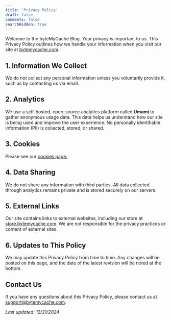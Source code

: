 ```yaml
---
title: 'Privacy Policy'
draft: false
comments: false
searchHidden: true
---
```


Welcome to the byteMyCache Blog. Your privacy is important to us. This Privacy Policy outlines how we handle your information when you visit our site at [bytemycache.com](https://bytemycache.com).

## 1. Information We Collect

We do not collect any personal information unless you voluntarily provide it, such as by contacting us via email.

## 2. Analytics

We use a self-hosted, open-source analytics platform called **Umami** to gather anonymous usage data. This data helps us understand how our site is being used and improve the user experience. No personally identifiable information (PII) is collected, stored, or shared.

## 3. Cookies

Please see our [cookies page.](/cookies)

## 4. Data Sharing

We do not share any information with third parties. All data collected through analytics remains private and is stored securely on our servers.

## 5. External Links

Our site contains links to external websites, including our store at [store.bytemycache.com](https://store.bytemycache.com). We are not responsible for the privacy practices or content of external sites.

## 6. Updates to This Policy

We may update this Privacy Policy from time to time. Any changes will be posted on this page, and the date of the latest revision will be noted at the bottom.

## Contact Us

If you have any questions about this Privacy Policy, please contact us at [support@bytemycache.com](mailto:support@bytemycache.com).

_Last updated: 12/21/2024_
